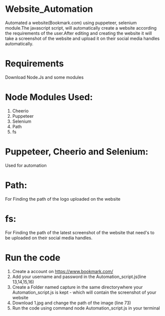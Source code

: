 # Website_Automation
Automated a website(Bookmark.com) using puppeteer, selenium module.The javascript script, will automatically create a website according the requirements of the user.After editing and creating the website it will take a screenshot of the website and upload it on their social media handles automatically.

# Requirements 
Download Node.Js and some modules

# Node Modules Used:
1. Cheerio 
2. Puppeteer 
3. Selenium
4. Path
5. fs

# Puppeteer, Cheerio and Selenium:
Used for automation 

# Path:
For Finding the path of the logo uploaded on the website

# fs: 
For Finding the path of the latest screenshot of the website that need's to be uploaded on their social media handles. 

# Run the code

1. Create a account on https://www.bookmark.com/ 
2. Add your username and password in the Automation_script.js(line 13,14,15,16)
3. Create a Folder named capture in the same directorywhere your Automation_script.js is kept - which will contain the screenshot of your website
4. Download 1.jpg and change the path of the image (line 73)
5. Run the code using command node Automation_script.js in your terminal 
